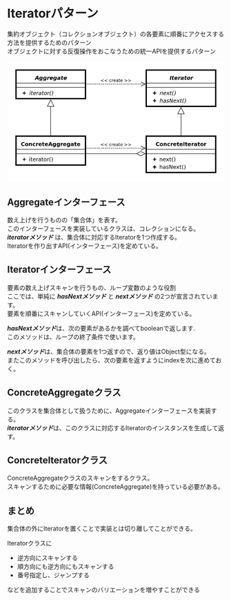 # Iteratorパターン

集約オブジェクト（コレクションオブジェクト）の各要素に順番にアクセスする方法を提供するためのパターン  
オブジェクトに対する反復操作をおこなうための統一APIを提供するパターン

![クラス図](./src/class_chart.png)

## Aggregateインターフェース
数え上げを行うものの「集合体」を表す。  
このインターフェースを実装しているクラスは、コレクションになる。  
***iteratorメソッド*** は、集合体に対応するIteratorを1つ作成する。  
Iteratorを作り出すAPI(インターフェース)を定めている。

## Iteratorインターフェース
要素の数え上げスキャンを行うもの、ループ変数のような役割  
ここでは、単純に ***hasNextメソッド*** と ***nextメソッド*** の2つが宣言されています。  
要素を順番にスキャンしていくAPI(インターフェース)を定めている。
   
***hasNextメソッド***は、次の要素があるかを調べてbooleanで返します.  
このメソッドは、ループの終了条件で使います。

***nextメソッド***は、集合体の要素を1つ返すので、返り値はObject型になる。  
またこのメソッドを呼び出したら、次の要素を返すようにindexを次に進めておく。

## ConcreteAggregateクラス
このクラスを集合体として扱うために、Aggregateインターフェースを実装する。  
***iteratorメソッド***は、このクラスに対応するIteratorのインスタンスを生成して返す。


## ConcreteIteratorクラス
ConcreteAggregateクラスのスキャンをするクラス。  
スキャンするために必要な情報(ConcreteAggregate)を持っている必要がある。

## まとめ
集合体の外にIteratorを置くことで実装とは切り離してことができる。  

Iteratorクラスに  

- 逆方向にスキャンする
- 順方向にも逆方向にもスキャンする
- 番号指定し、ジャンプする

などを追加することでスキャンのバリエーションを増やすことができる
